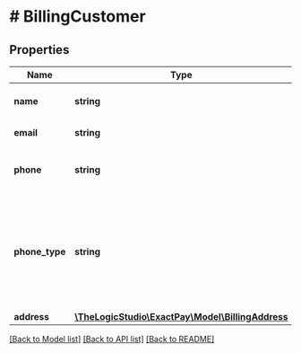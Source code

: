 # # BillingCustomer

## Properties

Name | Type | Description | Notes
------------ | ------------- | ------------- | -------------
**name** | **string** | Name of the customer. | [optional]
**email** | **string** | Email of the customer. | [optional]
**phone** | **string** | Phone number of the customer. | [optional]
**phone_type** | **string** | H &#x3D; Home, W &#x3D; Work, D &#x3D; Day, N &#x3D; Night. Phone type is required when a phone number is supplied. | [optional]
**address** | [**\TheLogicStudio\ExactPay\Model\BillingAddress**](BillingAddress.md) |  | [optional]

[[Back to Model list]](../../README.md#models) [[Back to API list]](../../README.md#endpoints) [[Back to README]](../../README.md)
